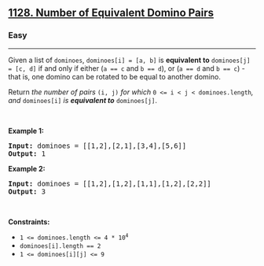 <h2><a href="https://leetcode.com/problems/number-of-equivalent-domino-pairs/">1128. Number of Equivalent Domino Pairs</a></h2><h3>Easy</h3><hr><div style="user-select: auto;"><p style="user-select: auto;">Given a list of <code style="user-select: auto;">dominoes</code>, <code style="user-select: auto;">dominoes[i] = [a, b]</code> is <strong style="user-select: auto;">equivalent to</strong> <code style="user-select: auto;">dominoes[j] = [c, d]</code> if and only if either (<code style="user-select: auto;">a == c</code> and <code style="user-select: auto;">b == d</code>), or (<code style="user-select: auto;">a == d</code> and <code style="user-select: auto;">b == c</code>) - that is, one domino can be rotated to be equal to another domino.</p>

<p style="user-select: auto;">Return <em style="user-select: auto;">the number of pairs </em><code style="user-select: auto;">(i, j)</code><em style="user-select: auto;"> for which </em><code style="user-select: auto;">0 &lt;= i &lt; j &lt; dominoes.length</code><em style="user-select: auto;">, and </em><code style="user-select: auto;">dominoes[i]</code><em style="user-select: auto;"> is <strong style="user-select: auto;">equivalent to</strong> </em><code style="user-select: auto;">dominoes[j]</code>.</p>

<p style="user-select: auto;">&nbsp;</p>
<p style="user-select: auto;"><strong style="user-select: auto;">Example 1:</strong></p>

<pre style="user-select: auto;"><strong style="user-select: auto;">Input:</strong> dominoes = [[1,2],[2,1],[3,4],[5,6]]
<strong style="user-select: auto;">Output:</strong> 1
</pre>

<p style="user-select: auto;"><strong style="user-select: auto;">Example 2:</strong></p>

<pre style="user-select: auto;"><strong style="user-select: auto;">Input:</strong> dominoes = [[1,2],[1,2],[1,1],[1,2],[2,2]]
<strong style="user-select: auto;">Output:</strong> 3
</pre>

<p style="user-select: auto;">&nbsp;</p>
<p style="user-select: auto;"><strong style="user-select: auto;">Constraints:</strong></p>

<ul style="user-select: auto;">
	<li style="user-select: auto;"><code style="user-select: auto;">1 &lt;= dominoes.length &lt;= 4 * 10<sup style="user-select: auto;">4</sup></code></li>
	<li style="user-select: auto;"><code style="user-select: auto;">dominoes[i].length == 2</code></li>
	<li style="user-select: auto;"><code style="user-select: auto;">1 &lt;= dominoes[i][j] &lt;= 9</code></li>
</ul>
</div>
